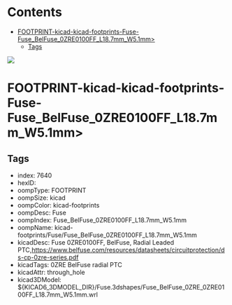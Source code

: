 



Contents
========

* [FOOTPRINT-kicad-kicad-footprints-Fuse-Fuse_BelFuse_0ZRE0100FF_L18.7mm_W5.1mm>](#footprint-kicad-kicad-footprints-fuse-fuse_belfuse_0zre0100ff_l187mm_w51mm)
	* [Tags](#tags)
  
![][im]
# FOOTPRINT-kicad-kicad-footprints-Fuse-Fuse_BelFuse_0ZRE0100FF_L18.7mm_W5.1mm>

## Tags

- index: 7640
- hexID: 
- oompType: FOOTPRINT
- oompSize: kicad
- oompColor: kicad-footprints
- oompDesc: Fuse
- oompIndex: Fuse_BelFuse_0ZRE0100FF_L18.7mm_W5.1mm
- oompName: kicad-footprints/Fuse/Fuse_BelFuse_0ZRE0100FF_L18.7mm_W5.1mm
- kicadDesc: Fuse 0ZRE0100FF, BelFuse, Radial Leaded PTC,https://www.belfuse.com/resources/datasheets/circuitprotection/ds-cp-0zre-series.pdf
- kicadTags: 0ZRE BelFuse radial PTC
- kicadAttr: through_hole
- kicad3DModel: ${KICAD6_3DMODEL_DIR}/Fuse.3dshapes/Fuse_BelFuse_0ZRE_0ZRE0100FF_L18.7mm_W5.1mm.wrl



[im]: image.png
